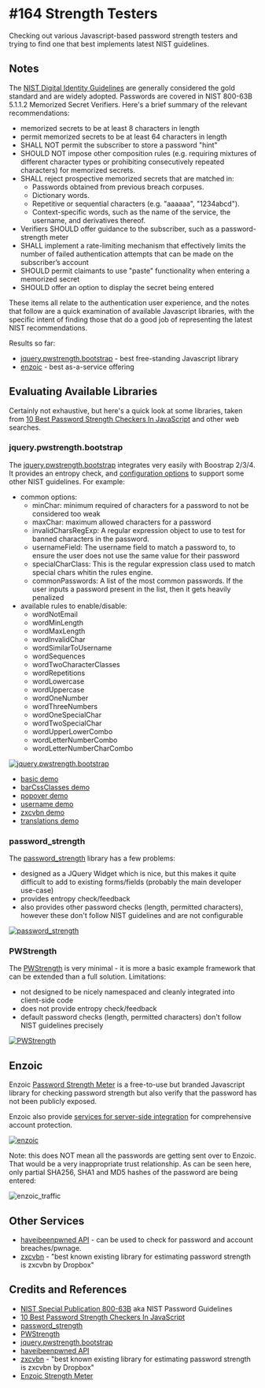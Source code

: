 # #164 Strength Testers

Checking out various Javascript-based password strength testers and trying to find one that best implements latest NIST guidelines.

## Notes

The [NIST Digital Identity Guidelines](https://pages.nist.gov/800-63-3/sp800-63-3.html) are generally considered the gold standard and are widely adopted. Passwords are covered in NIST 800-63B 5.1.1.2 Memorized Secret Verifiers. Here's a brief summary of the relevant recommendations:

* memorized secrets to be at least 8 characters in length
* permit memorized secrets to be at least 64 characters in length
* SHALL NOT permit the subscriber to store a password "hint"
* SHOULD NOT impose other composition rules (e.g. requiring mixtures of different character types or prohibiting consecutively repeated characters) for memorized secrets.
* SHALL reject prospective memorized secrets that are matched in:
  * Passwords obtained from previous breach corpuses.
  * Dictionary words.
  * Repetitive or sequential characters (e.g. "aaaaaa", "1234abcd").
  * Context-specific words, such as the name of the service, the username, and derivatives thereof.
* Verifiers SHOULD offer guidance to the subscriber, such as a password-strength meter
* SHALL implement a rate-limiting mechanism that effectively limits the number of failed authentication attempts that can be made on the subscriber’s account
* SHOULD permit claimants to use "paste" functionality when entering a memorized secret
* SHOULD offer an option to display the secret being entered

These items all relate to the authentication user experience, and the notes that follow are a quick examination of available Javascript libraries, with the specific intent of finding those that do a good job of representing the latest NIST recommendations.

Results so far:

* [jquery.pwstrength.bootstrap](https://github.com/ablanco/jquery.pwstrength.bootstrap) - best free-standing Javascript library
* [enzoic](https://www.enzoic.com/) - best as-a-service offering


## Evaluating Available Libraries

Certainly not exhaustive, but here's a quick look at some libraries, taken from [10 Best Password Strength Checkers In JavaScript](https://www.jqueryscript.net/blog/best-password-strength-checker.html) and other web searches.

### jquery.pwstrength.bootstrap

The [jquery.pwstrength.bootstrap](https://github.com/ablanco/jquery.pwstrength.bootstrap) integrates very easily with Boostrap 2/3/4.
It provides an entropy check, and
[configuration options](https://github.com/ablanco/jquery.pwstrength.bootstrap/blob/master/OPTIONS.md)
to support some other NIST guidelines. For example:

* common options:
  * minChar: minimum required of characters for a password to not be considered too weak
  * maxChar: maximum allowed characters for a password
  * invalidCharsRegExp: A regular expression object to use to test for banned characters in the password.
  * usernameField: The username field to match a password to, to ensure the user does not use the same value for their password
  * specialCharClass: This is the regular expression class used to match special chars whitin the rules engine.
  * commonPasswords: A list of the most common passwords. If the user inputs a password present in the list, then it gets heavily penalized
* available rules to enable/disable:
  * wordNotEmail
  * wordMinLength
  * wordMaxLength
  * wordInvalidChar
  * wordSimilarToUsername
  * wordSequences
  * wordTwoCharacterClasses
  * wordRepetitions
  * wordLowercase
  * wordUppercase
  * wordOneNumber
  * wordThreeNumbers
  * wordOneSpecialChar
  * wordTwoSpecialChar
  * wordUpperLowerCombo
  * wordLetterNumberCombo
  * wordLetterNumberCharCombo


[![jquery.pwstrength.bootstrap](./assets/jquery.pwstrength.bootstrap.png?raw=true)](./examples/jquery.pwstrength.bootstrap/index.html)

* [basic demo](./examples/jquery.pwstrength.bootstrap/index.html)
* [barCssClasses demo](./examples/jquery.pwstrength.bootstrap/barCssClasses.html)
* [popover demo](./examples/jquery.pwstrength.bootstrap/popover.html)
* [username demo](./examples/jquery.pwstrength.bootstrap/username.html)
* [zxcvbn demo](./examples/jquery.pwstrength.bootstrap/zxcvbn.html)
* [translations demo](./examples/jquery.pwstrength.bootstrap/i18n.html)

### password_strength

The [password_strength](https://github.com/mkurayan/password_strength) library has a few problems:

* designed as a JQuery Widget which is nice, but this makes it quite difficult to add to existing forms/fields (probably the main developer use-case)
* provides entropy check/feedback
* also provides other password checks (length, permitted characters), however these don't follow NIST guidelines and are not configurable

[![password_strength](./assets/password_strength.png?raw=true)](./examples/password_strength/index.html)

### PWStrength

The [PWStrength](https://github.com/chenmeister/PWStrength) is very minimal - it is more a basic example framework that can be extended than a full solution. Limitations:

* not designed to be nicely namespaced and cleanly integrated into client-side code
* does not provide entropy check/feedback
* default password checks (length, permitted characters) don't follow NIST guidelines precisely

[![PWStrength](./assets/PWStrength.png?raw=true)](./examples/PWStrength/index.html)

## Enzoic

Enzoic [Password Strength Meter](https://www.enzoic.com/docs-password-strength-meter/) is a free-to-use but branded
Javascript library for checking password strength but also verify that the password has not been publicly exposed.

Enzoic also provide [services for server-side integration](https://www.enzoic.com/) for comprehensive account protection.

[![enzoic](./assets/enzoic.png?raw=true)](./examples/enzoic/index.html)

Note: this does NOT mean all the passwords are getting sent over to Enzoic. That would be a very inappropriate trust relationship.
As can be seen here, only partial SHA256, SHA1 and MD5 hashes of the password are being entered:

![enzoic_traffic](./assets/enzoic_traffic.png?raw=true)

## Other Services

* [haveibeenpwned API](https://haveibeenpwned.com/API/v3) - can be used to check for password and account breaches/pwnage.
* [zxcvbn](https://github.com/dropbox/zxcvbn) - "best known existing library for estimating password strength is zxcvbn by Dropbox"

## Credits and References

* [NIST Special Publication 800-63B](https://pages.nist.gov/800-63-3/sp800-63-3.html) aka NIST Password Guidelines
* [10 Best Password Strength Checkers In JavaScript](https://www.jqueryscript.net/blog/best-password-strength-checker.html)
* [password_strength](https://github.com/mkurayan/password_strength)
* [PWStrength](https://github.com/chenmeister/PWStrength)
* [jquery.pwstrength.bootstrap](https://github.com/ablanco/jquery.pwstrength.bootstrap)
* [haveibeenpwned API](https://haveibeenpwned.com/API/v3)
* [zxcvbn](https://github.com/dropbox/zxcvbn) - "best known existing library for estimating password strength is zxcvbn by Dropbox"
* [Enzoic Strength Meter](https://www.enzoic.com/free-password-strength-meter/)
